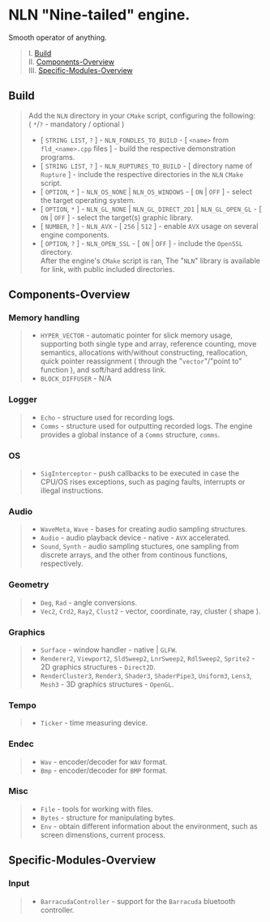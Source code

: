 # NLN "Nine-tailed" engine.
Smooth operator of anything.

> I. [Build](#Build) <br>
> II. [Components-Overview](#Components-Overview) <br>
> III. [Specific-Modules-Overview](#Specific-Modules-Overview) <br>

## Build
> Add the `NLN` directory in your `CMake` script, configuring the following: <br>( `*`/`?` - mandatory / optional )
> - [ `STRING LIST`, `?` ] - `NLN_FONDLES_TO_BUILD` - [ `<name>` from `fld_<name>.cpp` files ] - build the respective demonstration programs.
> - [ `STRING LIST`, `?` ] - `NLN_RUPTURES_TO_BUILD` - [ directory name of `Rupture` ] - include the respective directories in the `NLN` `CMake` script.
> - [ `OPTION`, `*` ] - `NLN_OS_NONE` | `NLN_OS_WINDOWS` - [ `ON` | `OFF` ] - select the target operating system.
> - [ `OPTION`, `*` ] - `NLN_GL_NONE` | `NLN_GL_DIRECT_2D1` | `NLN_GL_OPEN_GL` - [ `ON` | `OFF` ] - select the target(s) graphic library.
> - [ `NUMBER`, `?` ] - `NLN_AVX` - [ `256` | `512` ] - enable `AVX` usage on several engine components.
> - [ `OPTION`, `?` ] - `NLN_OPEN_SSL` - [ `ON` | `OFF` ] - include the `OpenSSL` directory. <br>
> After the engine's `CMake` script is ran, The "`NLN`" library is available for link, with public included directories.

## Components-Overview

### Memory handling
> - `HYPER_VECTOR` - automatic pointer for slick memory usage, supporting both single type and array, reference counting, move semantics, allocations with/without constructing, reallocation, quick pointer reassignment ( through the "`vector`"/"point to" function ), and soft/hard address link.
> - `BLOCK_DIFFUSER` - N/A

### Logger
> - `Echo` - structure used for recording logs.
> - `Comms` - structure used for outputting recorded logs. The engine provides a global instance of a `Comms` structure, `comms`.

### OS
> - `SigInterceptor` - push callbacks to be executed in case the CPU/OS rises exceptions, such as paging faults, interrupts or illegal instructions.

### Audio
> - `WaveMeta`, `Wave` - bases for creating audio sampling structures.
> - `Audio` - audio playback device - native - `AVX` accelerated.
> - `Sound`, `Synth` - audio sampling stuctures, one sampling from discrete arrays, and the other from continous functions, respectively.

### Geometry
> - `Deg`, `Rad` - angle conversions.
> - `Vec2`, `Crd2`, `Ray2`, `Clust2` - vector, coordinate, ray, cluster ( shape ).

### Graphics
> - `Surface` - window handler - native | `GLFW`.
> - `Renderer2`, `Viewport2`, `SldSweep2`, `LnrSweep2`, `RdlSweep2`, `Sprite2` - 2D graphics structures - `Direct2D`.
> - `RenderCluster3`, `Render3`, `Shader3`, `ShaderPipe3`, `Uniform3`, `Lens3`, `Mesh3` - 3D graphics structures - `OpenGL`.

### Tempo
> - `Ticker` - time measuring device.

### Endec
> - `Wav` - encoder/decoder for `WAV` format.
> - `Bmp` - encoder/decoder for `BMP` format.

### Misc
> - `File` - tools for working with files.
> - `Bytes` - structure for manipulating bytes.
> - `Env` - obtain different information about the environment, such as screen dimenstions, current process. 

## Specific-Modules-Overview

### Input
> - `BarracudaController` - support for the `Barracuda` bluetooth controller.
